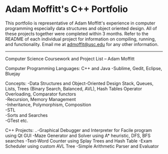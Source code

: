 # Adam Moffitt's C++ Portfolio

This portfolio is representative of Adam Moffitt's experience in computer programming especially data structures and object oriented design. All of these projects together were completed within 3 months. Refer to the README of each individual project for information on compiling, running, and functionality. Email me at admoffit@usc.edu for any other information.

----

Computer Science Coursework and Project List – Adam Moffitt

Computer Programming Languages: C++ and Java
	-Sublime, Gedit, Eclipse, Bluejay

Concepts:
	-Data Structures and Object-Oriented Design
		Stack, Queues, Lists, Trees (Binary Search, Balanced, AVL), Hash Tables
		Operator Overloading, Comparator functors  
	-Recursion, Memory Management  
	-Inheritance, Polymorphism, Composition  
 	-STL  
	-Sorts and Searches  
	-GTest etc.  

C++ Projects:
	..-Graphical Debugger and Interpreter for Facile program using Qt GUI
	-Maze Generator and Solver using A* heuristic, DFS, BFS searches
	-Text-Word Counter using Splay Trees and Hash Table
	-Exam Scheduler using custom AVL Tree
	-Simple Arithmetic Parser and Evaluator
